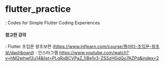 # flutter_practice
: Codes for Simple Flutter Coding Experiences

#### 참고한 강의 
: Flutter 초입문 왕초보편 (https://www.inflearn.com/course/플러터-초입문-왕초보/dashboard)
: 인스타그햄 https://www.youtube.com/watch?v=hM2whwf2u14&list=PLgRxBCVPaZ_1iBe1v3-ZSSzHGdQo7AZPq&index=2
